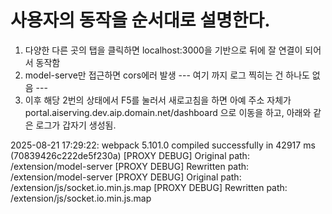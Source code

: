 
# 사용자의 동작을 순서대로 설명한다.

1. 다양한 다른 곳의 탭을 클릭하면 localhost:3000을 기반으로 뒤에 잘 연결이 되어서 동작함
2. model-serve만 접근하면 cors에러 발생
--- 여기 까지 로그 찍히는 건 하나도 없음 ---
3. 이후 해당 2번의 상태에서 F5를 눌러서 새로고침을 하면 아예 주소 자체가 portal.aiserving.dev.aip.domain.net/dashboard 으로 이동을 하고, 아래와 같은 로그가 갑자기 생성됨.

2025-08-21 17:29:22: webpack 5.101.0 compiled successfully in 42917 ms (70839426c222de5f230a)
[PROXY DEBUG] Original path: /extension/model-server
[PROXY DEBUG] Rewritten path: /extension/model-server
[PROXY DEBUG] Original path: /extension/js/socket.io.min.js.map
[PROXY DEBUG] Rewritten path: /extension/js/socket.io.min.js.map
